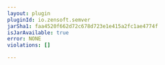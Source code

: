 ```yaml
---
layout: plugin
pluginId: io.zensoft.semver
jarSha1: faa4520f662d72c678d723e1e415a2fc1ae4774f
isJarAvailable: true
error: NONE
violations: []

---
```

